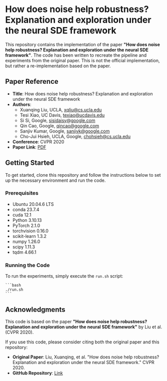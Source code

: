 # How does noise help robustness? Explanation and exploration under the neural SDE framework

This repository contains the implementation of the paper **"How does noise help robustness? Explanation and exploration under the neural SDE framework"**. The code has been written to recreate the pipeline and experiments from the original paper. This is not the official implementation, but rather a re-implementation based on the paper.

## Paper Reference

- **Title**: How does noise help robustness? Explanation and exploration under the neural SDE framework  
- **Authors**: 
  - Xuanqing Liu, UCLA, xqliu@cs.ucla.edu
  - Tesi Xiao, UC Davis, texiao@ucdavis.edu
  - Si Si, Google, sisidaisy@google.com
  - Qin Cao, Google, qincao@google.com
  - Sanjiv Kumar, Google, sanjivk@google.com
  - Cho-Jui Hsieh, UCLA, Google, chohsieh@cs.ucla.edu
- **Conference**: CVPR 2020  
- **Paper Link**: [PDF](https://openaccess.thecvf.com/content_CVPR_2020/papers/Liu_How_Does_Noise_Help_Robustness_Explanation_and_Exploration_under_the_CVPR_2020_paper.pdf)

## Getting Started

To get started, clone this repository and follow the instructions below to set up the necessary environment and run the code.

### Prerequisites

+ Ubuntu 20.04.6 LTS
+ conda 23.7.4
+ cuda 12.1
+ Python 3.10.13
+ PyTorch 2.1.0
+ torchvision 0.16.0
+ scikit-learn 1.3.2
+ numpy 1.26.0
+ scipy 1.11.3
+ tqdm 4.66.1

### Running the Code

To run the experiments, simply execute the `run.sh` script:

    ```bash
    ./run.sh
    ```

## Acknowledgments

This code is based on the paper **"How does noise help robustness? Explanation and exploration under the neural SDE framework"** by Liu et al. (CVPR 2020).  

If you use this code, please consider citing both the original paper and this repository:

- **Original Paper**: Liu, Xuanqing, et al. "How does noise help robustness? Explanation and exploration under the neural SDE framework." CVPR 2020.  
- **GitHub Repository**: [Link](https://github.com/jonghun-lee0/NSDE)
